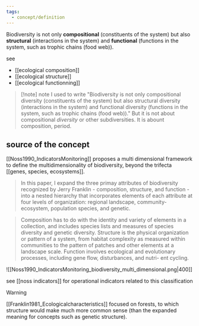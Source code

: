 ```yaml
---
tags:
  - concept/definition
---
```

Biodiversity is not only **compositional** (constituents of the system) but also **structural** (interactions in the system) and **functional** (functions in the system, such as trophic chains (food web)).

see 
- [[ecological composition]]
- [[ecological structure]]
- [[ecological functionning]]

>[!note] note
> I used to write "Biodiversity is not only compositional diversity (constituents of the system) but also structural diversity (interactions in the system) and functional diversity (functions in the system, such as trophic chains (food web))." But it is not about compositional *diversity* or other subdiversities. It is abount composition, period.

## source of the concept
[[Noss1990_IndicatorsMonitoring]] proposes a multi dimensional framework to define the multidimensionality of biodiversity, beyond the trifecta [[genes, species, ecosystems]].

> In this paper, I expand the three primay attributes of biodiversity recognized by Jerry Franklin - composition, structure, and  function - into a nested hierarchy that incorporates elements of each attribute at four levels of organization: regional landscape, community-ecosystem, population species, and genetic.

> Composition has to do with the identity and variety of elements in a collection, and includes species lists and measures of species diversity and genetic diversity. 
> Structure is the physical organization or pattern of a system, from habitat complexity as measured within communities to the pattern of patches and other elements at a landscape scale. 
> Function involves ecological and evolutionary processes, including gene flow, disturbances, and nutri- ent cycling.

![[Noss1990_IndicatorsMonitoring_biodiversity_multi_dimensional.png|400]]

see [[noss indicators]] for operational indicators related to this classification
>[!warning] 
>[[Franklin1981_Ecologicalcharacteristics]] focused on forests, to which structure would make much more common sense (than the expanded meaning for concepts such as genetic structure).
